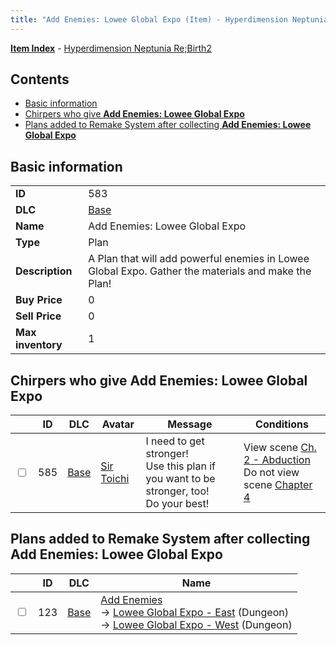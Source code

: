 ```yaml
---
title: "Add Enemies: Lowee Global Expo (Item) - Hyperdimension Neptunia Re;Birth2"
---
```


[**Item Index**](/neptunia/rb2/item/index.html) - [Hyperdimension Neptunia Re;Birth2](/neptunia/rb2)

## Contents

- [Basic information](#basic-information)
- [Chirpers who give **Add Enemies: Lowee Global Expo**](#chirpers-who-give-add-enemies-lowee-global-expo)
- [Plans added to Remake System after collecting **Add Enemies: Lowee Global Expo**](#plans-added-to-remake-system-after-collecting-add-enemies-lowee-global-expo)

## Basic information

|   |   |
| -- | -- |
| **ID** | 583 |
| **DLC** | [Base](/neptunia/rb2/dlc/0-base.html) |
| **Name** | Add Enemies: Lowee Global Expo |
| **Type** | Plan |
| **Description** | A Plan that will add powerful enemies in Lowee Global Expo. Gather the materials and make the Plan! |
| **Buy Price** | 0 |
| **Sell Price** | 0 |
| **Max inventory** | 1 |

## Chirpers who give **Add Enemies: Lowee Global Expo**

|    | ID | DLC | Avatar | Message | Conditions |
| -- | -- | --- | ------ | ------- | ---------- |
| <input type="checkbox" id="rb2-chirper-event-0-585" class="trackbox" /> | 585 | [Base](/neptunia/rb2/dlc/0-base.html) | [Sir Toichi](/neptunia/rb2/avatar/0-107-sir-toichi.html) | I need to get stronger!<br />Use this plan if you want to be stronger, too!<br />Do your best! | View scene [Ch. 2 - Abduction](/neptunia/rb2/scene/0-152-ch-2-abduction.html)<br />Do not view scene [Chapter 4](/neptunia/rb2/scene/0-301-chapter-4.html) |

## Plans added to Remake System after collecting **Add Enemies: Lowee Global Expo**

|    | ID | DLC | Name |
| -- | -- | --- | ---- |
| <input type="checkbox" id="rb2-remake-0-123" class="trackbox" /> | 123 | [Base](/neptunia/rb2/dlc/0-base.html) | [Add Enemies](/neptunia/rb2/remake/0-123-add-enemies.html)<br />→ [Lowee Global Expo - East](/neptunia/rb2/dungeon/0-8-lowee-global-expo-east.html) (Dungeon)<br />→ [Lowee Global Expo - West](/neptunia/rb2/dungeon/0-9-lowee-global-expo-west.html) (Dungeon) |